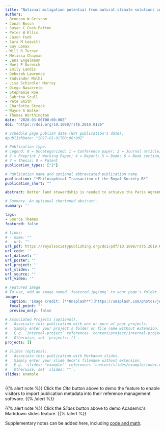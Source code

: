 ```yaml
---
title: "National mitigation potential from natural climate solutions in the tropics"
authors:
- Bronson W Griscom
- Jonah Busch
- Susan C Cook-Patton
- Peter W Ellis
- Jason Funk
- Sara M Leavitt
- Guy Lomax
- Will R Turner
- Melissa Chapman
- Jens Engelmann
- Noel P Gurwick
- Emily Landis
- Deborah Lawrence
- Yadvinder Malhi
- Lisa Schindler Murray
- Diego Navarrete
- Stephanie Roe
- Sabrina Scull
- Pete Smith
- Charlotte Streck
- Wayne S Walker
- Thomas Worthington
date: "2020-03-06T00:00:00Z"
doi: "https://doi.org/10.1098/rstb.2019.0126"

# Schedule page publish date (NOT publication's date).
#publishDate: "2017-01-01T00:00:00Z"

# Publication type.
# Legend: 0 = Uncategorized; 1 = Conference paper; 2 = Journal article;
# 3 = Preprint / Working Paper; 4 = Report; 5 = Book; 6 = Book section;
# 7 = Thesis; 8 = Patent
publication_types: ["2"]

# Publication name and optional abbreviated publication name.
publication: "*Philosophical Transaction of the Royal Society B*"
publication_short: ""

abstract: Better land stewardship is needed to achieve the Paris Agreement's temperature goal, particularly in the tropics, where greenhouse gas emissions from the destruction of ecosystems are largest, and where the potential for additional land carbon storage is greatest. As countries enhance their nationally determined contributions (NDCs) to the Paris Agreement, confusion persists about the potential contribution of better land stewardship to meeting the Agreement's goal to hold global warming below 2°C. We assess cost-effective tropical country-level potential of natural climate solutions (NCS)—protection, improved management and restoration of ecosystems—to deliver climate mitigation linked with sustainable development goals (SDGs). We identify groups of countries with distinctive NCS portfolios, and we explore factors (governance, financial capacity) influencing the feasibility of unlocking national NCS potential. Cost-effective tropical NCS offers globally significant climate mitigation in the coming decades (6.56 Pg CO2e yr−1 at less than 100 US$ per Mg CO2e). In half of the tropical countries, cost-effective NCS could mitigate over half of national emissions. In more than a quarter of tropical countries, cost-effective NCS potential is greater than national emissions. We identify countries where, with international financing and political will, NCS can cost-effectively deliver the majority of enhanced NDCs while transforming national economies and contributing to SDGs.

# Summary. An optional shortened abstract.
summary: ''

tags:
- Source Themes
featured: false

# links:
# - name: ""
#   url: ""
url_pdf: https://royalsocietypublishing.org/doi/pdf/10.1098/rstb.2019.0126
url_code: ''
url_dataset: ''
url_poster: ''
url_project: ''
url_slides: ''
url_source: ''
url_video: ''

# Featured image
# To use, add an image named `featured.jpg/png` to your page's folder. 
image:
  caption: 'Image credit: [**Unsplash**](https://unsplash.com/photos/jdD8gXaTZsc)'
  focal_point: ""
  preview_only: false

# Associated Projects (optional).
#   Associate this publication with one or more of your projects.
#   Simply enter your project's folder or file name without extension.
#   E.g. `internal-project` references `content/project/internal-project/index.md`.
#   Otherwise, set `projects: []`.
projects: []

# Slides (optional).
#   Associate this publication with Markdown slides.
#   Simply enter your slide deck's filename without extension.
#   E.g. `slides: "example"` references `content/slides/example/index.md`.
#   Otherwise, set `slides: ""`.
slides: example
---
```


{{% alert note %}}
Click the *Cite* button above to demo the feature to enable visitors to import publication metadata into their reference management software.
{{% /alert %}}

{{% alert note %}}
Click the *Slides* button above to demo Academic's Markdown slides feature.
{{% /alert %}}

Supplementary notes can be added here, including [code and math](https://sourcethemes.com/academic/docs/writing-markdown-latex/).
